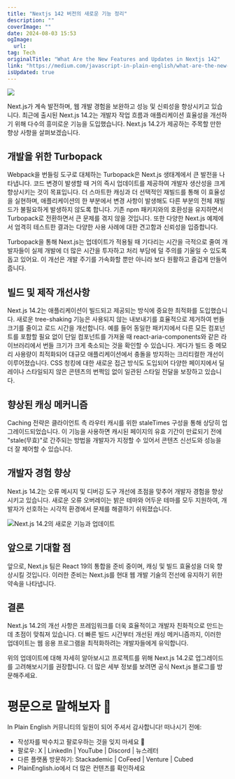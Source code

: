 ```yaml
---
title: "Nextjs 142 버전의 새로운 기능 정리"
description: ""
coverImage: ""
date: 2024-08-03 15:53
ogImage:
  url:
tag: Tech
originalTitle: "What Are the New Features and Updates in Nextjs 142"
link: "https://medium.com/javascript-in-plain-english/what-are-the-new-features-and-updates-in-next-js-14-2-293d8535f40d"
isUpdated: true
---
```


<img src="/assets/img/WhatAretheNewFeaturesandUpdatesinNextjs142_0.png" />

Next.js가 계속 발전하며, 웹 개발 경험을 보완하고 성능 및 신뢰성을 향상시키고 있습니다. 최근에 출시된 Next.js 14.2는 개발자 작업 흐름과 애플리케이션 효율성을 개선하기 위해 다수의 흥미로운 기능을 도입했습니다. Next.js 14.2가 제공하는 주목할 만한 향상 사항을 살펴보겠습니다.

## 개발을 위한 Turbopack

Webpack을 번들링 도구로 대체하는 Turbopack은 Next.js 생태계에서 큰 발전을 나타냅니다. 코드 변경이 발생할 때 거의 즉시 업데이트를 제공하여 개발자 생산성을 크게 향상시키는 것이 목표입니다. 더 스마트한 캐싱과 더 선택적인 재빌드를 통해 이 효율성을 실현하며, 애플리케이션의 한 부분에서 변경 사항이 발생해도 다른 부분의 전체 재빌드가 불필요하게 발생하지 않도록 합니다. 기존 npm 패키지와의 호환성을 유지하면서 Turbopack로 전환하면서 큰 문제를 겪지 않을 것입니다. 또한 다양한 Next.js 예제에서 엄격히 테스트한 결과는 다양한 사용 사례에 대한 견고함과 신뢰성을 입증합니다.

<!-- seedividend - 사각형 -->

<ins class="adsbygoogle"
     style="display:block"
     data-ad-client="ca-pub-4877378276818686"
     data-ad-slot="1898504329"
     data-ad-format="auto"
     data-full-width-responsive="true"></ins>

<script>
     (adsbygoogle = window.adsbygoogle || []).push({});
</script>

Turbopack을 통해 Next.js는 업데이트가 적용될 때 기다리는 시간을 극적으로 줄여 개발자들이 실제 개발에 더 많은 시간을 투자하고 처리 부담에 덜 주의를 기울일 수 있도록 돕고 있어요. 이 개선은 개발 주기를 가속화할 뿐만 아니라 보다 원활하고 즐겁게 만들어 줍니다.

## 빌드 및 제작 개선사항

Next.js 14.2는 애플리케이션이 빌드되고 제공되는 방식에 중요한 최적화를 도입했습니다. 새로운 tree-shaking 기능은 사용되지 않는 내보내기를 효율적으로 제거하여 번들 크기를 줄이고 로드 시간을 개선합니다. 예를 들어 동일한 패키지에서 다른 모든 컴포넌트를 포함할 필요 없이 단일 컴포넌트를 가져올 때 react-aria-components와 같은 라이브러리에서 번들 크기가 크게 축소되는 것을 확인할 수 있습니다. 게다가 빌드 중 메모리 사용량이 최적화되어 대규모 애플리케이션에서 충돌을 방지하는 크리티컬한 개선이 이루어졌습니다. CSS 청킹에 대한 새로운 접근 방식도 도입되어 다양한 페이지에서 딜레이나 스타일되지 않은 콘텐츠의 번쩍임 없이 일관된 스타일 전달을 보장하고 있습니다.

## 향상된 캐싱 메커니즘

<!-- seedividend - 사각형 -->

<ins class="adsbygoogle"
     style="display:block"
     data-ad-client="ca-pub-4877378276818686"
     data-ad-slot="1898504329"
     data-ad-format="auto"
     data-full-width-responsive="true"></ins>

<script>
     (adsbygoogle = window.adsbygoogle || []).push({});
</script>

Caching 전략은 클라이언트 측 라우터 캐시를 위한 staleTimes 구성을 통해 상당히 업그레이드되었습니다. 이 기능을 사용하면 캐시된 페이지의 유효 기간이 만료되기 전에 "stale(무효)"로 간주되는 방법을 개발자가 지정할 수 있어서 콘텐츠 신선도와 성능을 더 잘 제어할 수 있습니다.

## 개발자 경험 향상

Next.js 14.2는 오류 메시지 및 디버깅 도구 개선에 초점을 맞추어 개발자 경험을 향상시키고 있습니다. 새로운 오류 오버레이는 밝은 테마와 어두운 테마를 모두 지원하여, 개발자가 선호하는 시각적 환경에서 문제를 해결하기 쉬워졌습니다.

![Next.js 14.2의 새로운 기능과 업데이트](/assets/img/WhatAretheNewFeaturesandUpdatesinNextjs142_1.png)

<!-- seedividend - 사각형 -->

<ins class="adsbygoogle"
     style="display:block"
     data-ad-client="ca-pub-4877378276818686"
     data-ad-slot="1898504329"
     data-ad-format="auto"
     data-full-width-responsive="true"></ins>

<script>
     (adsbygoogle = window.adsbygoogle || []).push({});
</script>

## 앞으로 기대할 점

앞으로, Next.js 팀은 React 19의 통합을 준비 중이며, 캐싱 및 빌드 효율성을 더욱 향상시킬 것입니다. 이러한 준비는 Next.js를 현대 웹 개발 기술의 전선에 유지하기 위한 약속을 나타냅니다.

## 결론

Next.js 14.2의 개선 사항은 프레임워크를 더욱 효율적이고 개발자 친화적으로 만드는 데 초점이 맞춰져 있습니다. 더 빠른 빌드 시간부터 개선된 캐싱 메커니즘까지, 이러한 업데이트는 웹 응용 프로그램을 최적화하려는 개발자들에게 유익합니다.

<!-- seedividend - 사각형 -->

<ins class="adsbygoogle"
     style="display:block"
     data-ad-client="ca-pub-4877378276818686"
     data-ad-slot="1898504329"
     data-ad-format="auto"
     data-full-width-responsive="true"></ins>

<script>
     (adsbygoogle = window.adsbygoogle || []).push({});
</script>

위의 업데이트에 대해 자세히 알아보시고 프로젝트를 위해 Next.js 14.2로 업그레이드를 고려해보시기를 권장합니다. 더 많은 세부 정보를 보려면 공식 Next.js 블로그를 방문해주세요.

# 평문으로 말해보자 🚀

In Plain English 커뮤니티의 일원이 되어 주셔서 감사합니다! 떠나시기 전에:

- 작성자를 박수치고 팔로우하는 것을 잊지 마세요 ️👏️️
- 팔로우: X | LinkedIn | YouTube | Discord | 뉴스레터
- 다른 플랫폼 방문하기: Stackademic | CoFeed | Venture | Cubed
- PlainEnglish.io에서 더 많은 컨텐츠를 확인하세요

